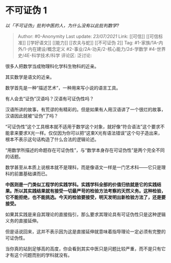 # 不可证伪 1
*以「不可证伪」批判中医的人，为什么没有以此批判数学?*

> Author: #0-Anonymity
> Last update: *23/07/2021*
> Link: [[可信]] [[可信标准]] [[学好语文]] [[能力]] [[农夫与蛇]] [[不可证伪 2]]
> Tag: #1-家族/1A-内外/1-内在建设/概念定义 #2-事业/2A-功夫/2-核心能力/2d-学数学 #4-世界史/4E-科学技术/科学
> 评论区:
> 泛讨论:

很多人把数学当成物理科化学科生物科的近亲。

其实数学是语文的近亲。

数学首先是一种“描述艺术”，一种用来写小说的语言工具。

有人会去“证伪”汉语吗？汉语有可证伪性吗？

汉语所讲的故事，有荒谬的有精彩的。但是如果有人用汉语讲了一个很烂的故事，汉语因此就被“证伪”了吗？

“可证伪性”这个工具根本就不适用于数学这个对象，就好像“符合语法”这个要求不能拿来要求X光一样。仅仅因为你可以把“这束X光有语法错误”这个句子造出来，根本不表示这句话构造了什么合法的逻辑论述。

“用数学所描述的命题存在可证伪性”，与“数学本身存在可证伪性”是两个完全不同的话题。

数学甚至从本质上说根本就不是理科，而是像语文一样是一门艺术科——它只是理科的前置基础课而已。

**中医则是一门类似工程学的实践学科。实践学科全部的价值归依就是它的实践结果。所以其实践结果就有接受一切最严苛的检验方法考察的天然义务。这种检验，它不能拒绝，也不能挑选。今天的检验要接受，明天发明出新检验方法了，还是要接受。**

如果其实践是来自其理论的直接指引，那么要求其理论具有可证伪性只是这种逻辑义务的直接延伸。

但是话说回来，这并不表示因为这是直接延伸就意味着指导理论一定必须有完整的可证伪性。

当你真的站到足够高的高度，你会看到其实中医只是问题比较严重，而不是只有它才有这个问题而别的学科就没有。

